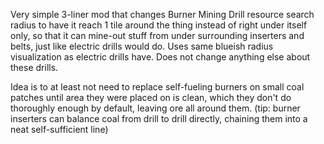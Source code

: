 Very simple 3-liner mod that changes Burner Mining Drill resource search radius to have it reach 1 tile around the thing instead of right under itself only, so that it can mine-out stuff from under surrounding inserters and belts, just like electric drills would do.
Uses same blueish radius visualization as electric drills have.
Does not change anything else about these drills.

Idea is to at least not need to replace self-fueling burners on small coal patches until area they were placed on is clean, which they don't do thoroughly enough by default, leaving ore all around them.
(tip: burner inserters can balance coal from drill to drill directly, chaining them into a neat self-sufficient line)
